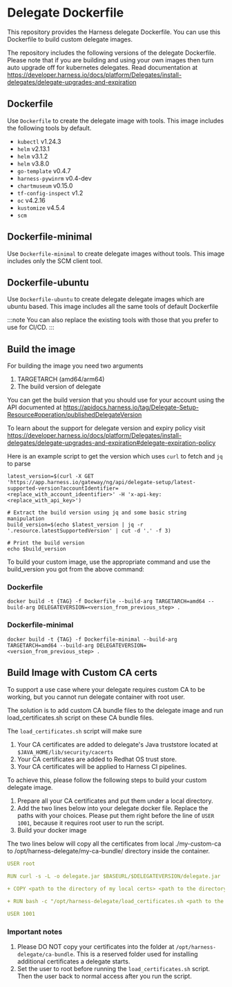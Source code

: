 
# Delegate Dockerfile

This repository provides the Harness delegate Dockerfile. You can use this Dockerfile to build custom delegate images.

The repository includes the following versions of the delegate Dockerfile. Please note that if you are building and using your own images then turn auto upgrade off for kubernetes delegates. Read documentation at https://developer.harness.io/docs/platform/Delegates/install-delegates/delegate-upgrades-and-expiration

## Dockerfile

Use `Dockerfile` to create the delegate image with tools. This image includes the following tools by default.

  - `kubectl` v1.24.3
  - `helm` v2.13.1 
  - `helm` v3.1.2
  - `helm` v3.8.0 
  - `go-template` v0.4.7 
  - `harness-pywinrm` v0.4-dev 
  - `chartmuseum` v0.15.0 
  - `tf-config-inspect` v1.2
  - `oc` v4.2.16
  - `kustomize` v4.5.4
  - `scm`

## Dockerfile-minimal

Use `Dockerfile-minimal` to create delegate images without tools. This image includes only the SCM client tool.

## Dockerfile-ubuntu

Use `Dockerfile-ubuntu` to create delegate delegate images which are ubuntu based. This image includes all the same tools of default Dockerfile

:::note
You can also replace the existing tools with those that you prefer to use for CI/CD.
:::

## Build the image
For building the image you need two arguments
1. TARGETARCH (amd64/arm64) 
2. The build version of delegate 

You can get the build version that you should use for your account using the API documented at https://apidocs.harness.io/tag/Delegate-Setup-Resource#operation/publishedDelegateVersion

To learn about the support for delegate version and expiry policy visit https://developer.harness.io/docs/platform/Delegates/install-delegates/delegate-upgrades-and-expiration#delegate-expiration-policy

Here is an example script to get the version which uses `curl` to fetch and `jq` to parse 

```
latest_version=$(curl -X GET 'https://app.harness.io/gateway/ng/api/delegate-setup/latest-supported-version?accountIdentifier=<replace_with_account_ideentifier>' -H 'x-api-key: <replace_with_api_key>')

# Extract the build version using jq and some basic string manipulation
build_version=$(echo $latest_version | jq -r '.resource.latestSupportedVersion' | cut -d '.' -f 3)

# Print the build version
echo $build_version
```
To build your custom image, use the appropriate command and use the build_version you got from the above command:

### Dockerfile

```
docker build -t {TAG} -f Dockerfile --build-arg TARGETARCH=amd64 --build-arg DELEGATEVERSION=<version_from_previous_step> .
```

### Dockerfile-minimal

```
docker build -t {TAG} -f Dockerfile-minimal --build-arg TARGETARCH=amd64 --build-arg DELEGATEVERSION=<version_from_previous_step> .
```
## Build Image with Custom CA certs
To support a use case where your delegate requires custom CA to be working, but you cannot run delegate container with root user.

The solution is to add custom CA bundle files to the delegate image and run load_certificates.sh script on these CA bundle files.

The `load_certificates.sh` script will make sure
1. Your CA certificates are added to delegate's Java truststore located at `$JAVA_HOME/lib/security/cacerts`
2. Your CA certificates are added to Redhat OS trust store.
3. Your CA certificates will be applied to Harness CI pipelines.

To achieve this, please follow the following steps to build your custom delegate image.
1. Prepare all your CA certificates and put them under a local directory.
2. Add the two lines below into your delegate docker file. Replace the paths with your choices. Please put them right before the line of `USER 1001`, because it requires root user to run the script.
3. Build your docker image

The two lines below will copy all the certificates from local ./my-custom-ca to /opt/harness-delegate/my-ca-bundle/ directory inside the container.

```yaml
USER root
  
RUN curl -s -L -o delegate.jar $BASEURL/$DELEGATEVERSION/delegate.jar

+ COPY <path to the directory of my local certs> <path to the directory of certs inside the container>

+ RUN bash -c "/opt/harness-delegate/load_certificates.sh <path to the directory of certs inside the container>"

USER 1001
```
### Important notes
1. Please DO NOT copy your certificates into the folder at `/opt/harness-delegate/ca-bundle`. This is a reserved folder used for installing additional certificates a delegate starts.
2. Set the user to root before running the `load_certificates.sh` script. Then the user back to normal access after you run the script.

